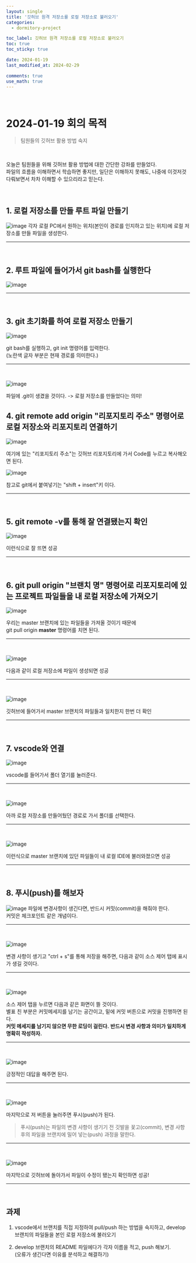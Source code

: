 ```yaml
---
layout: single
title: '깃허브 원격 저장소를 로컬 저장소로 불러오기'
categories:
  - dormitory-project

toc_label: 깃허브 원격 저장소를 로컬 저장소로 불러오기
toc: true
toc_sticky: true

date: 2024-01-19
last_modified_at: 2024-02-29 

comments: true
use_math: true
---
```


<br>

# 2024-01-19 회의 목적
> 팀원들의 깃허브 활용 방법 숙지  

<br>

오늘은 팀원들을 위해 깃허브 활용 방법에 대한 간단한 강좌를 만들었다.  
파일의 흐름을 이해하면서 학습하면 좋지만, 일단은 이해하지 못해도, 나중에
이것저것 다뤄보면서 차차 이해할 수 있으리라고 믿는다. 

<br>

## 1. 로컬 저장소를 만들 루트 파일 만들기

![image](https://github.com/lgwqwer/lgwqwer.github.io/assets/129755540/e1707a7f-b01d-4e2a-9545-207112ae3ff5)
각자 로컬 PC에서 원하는 위치(본인이 경로를 인지하고 있는 위치)에 로컬 저장소를 만들 파일을 생성한다. 

<hr>
<br>

## 2. 루트 파일에 들어가서 git bash를 실행한다

![image](https://github.com/lgwqwer/lgwqwer.github.io/assets/129755540/fce21db6-8205-4454-968c-c418a1d33afe)

<hr>
<br>

## 3. git 초기화를 하여 로컬 저장소 만들기

![image](https://github.com/lgwqwer/lgwqwer.github.io/assets/129755540/78f05fc7-d8f0-422b-a826-b84b0cb9e6fa)

git bash를 실행하고, git init 명령어를 입력한다.  
(노란색 글자 부분은 현재 경로를 의미한다.)

<hr>
<br>

![image](https://github.com/lgwqwer/lgwqwer.github.io/assets/129755540/57f6722f-1839-4f17-895f-0d17c58ec5d4)


파일에 .git이 생겼을 것이다. -> 로컬 저장소를 만들었다는 의미!

## 4. git remote add origin "리포지토리 주소" 명령어로 로컬 저장소와 리포지토리 연결하기

![image](https://github.com/lgwqwer/lgwqwer.github.io/assets/129755540/631f1926-0316-4dce-bfc8-b5b8b8771a86)

여기에 있는 "리포지토리 주소"는 깃허브 리포지토리에 가서 Code를 누르고 복사해오면 된다.

![image](https://github.com/lgwqwer/lgwqwer.github.io/assets/129755540/8b3b881f-0ea3-403f-85dd-e4428ebb2a40)

참고로 git에서 붙여넣기는 "shift + insert"키 이다.

<hr>
<br>

## 5. git remote -v를 통해 잘 연결됐는지 확인

![image](https://github.com/lgwqwer/lgwqwer.github.io/assets/129755540/b95bc1be-2c3c-48de-812b-55f4d8b1446d)

이런식으로 잘 뜨면 성공

<hr>
<br>

## 6. git pull origin "브랜치 명" 명령어로 리포지토리에 있는 프로젝트 파일들을 내 로컬 저장소에 가져오기

![image](https://github.com/lgwqwer/lgwqwer.github.io/assets/129755540/92497061-d04e-4bc9-ad91-8574e2e64c11)

우리는 master 브랜치에 있는 파일들을 가져올 것이기 때문에  
git pull origin **master** 명령어를 치면 된다.  

<hr>
<br>

![image](https://github.com/lgwqwer/lgwqwer.github.io/assets/129755540/e88430a0-f300-48f8-916d-46d0a608b3fe)

다음과 같이 로컬 저장소에 파일이 생성되면 성공

<hr>
<br>

![image](https://github.com/lgwqwer/lgwqwer.github.io/assets/129755540/5bb00aa4-be95-42a3-a923-0713a7987bcd)


깃허브에 들어가서 master 브랜치의 파일들과 일치한지 한번 더 확인

<hr>
<br>

## 7. vscode와 연결

![image](https://github.com/lgwqwer/lgwqwer.github.io/assets/129755540/20e21f07-b256-440e-bd87-00c77c5994a1)

vscode를 들어가서 폴더 열기를 눌러준다. 

<hr>
<br>

![image](https://github.com/lgwqwer/lgwqwer.github.io/assets/129755540/fb21a4ad-5a34-4efb-af88-1380659069e0)

아까 로컬 저장소를 만들어뒀던 경로로 가서 폴더를 선택한다. 

<hr>
<br>

![image](https://github.com/lgwqwer/lgwqwer.github.io/assets/129755540/9d190793-7296-41ef-b890-b64ad9302b0a)

이런식으로 master 브랜치에 있던 파일들이 내 로컬 IDE에 불러와졌으면 성공

<hr>
<br>

## 8. 푸시(push)를 해보자
![image](https://github.com/lgwqwer/lgwqwer.github.io/assets/129755540/536c3125-22cc-44c3-bec9-2158c723d3b5)
파일에 변경사항이 생긴다면, 반드시 커밋(commit)을 해줘야 한다.   
커밋은 체크포인트 같은 개념이다.


<hr>
<br>

![image](https://github.com/lgwqwer/lgwqwer.github.io/assets/129755540/41616a64-5b19-4b12-8140-06c0f0408080)

변경 사항이 생기고 "ctrl + s"를 통해 저장을 해주면, 다음과 같이 소스 제어 탭에 표시가 생길 것이다.

<hr>
<br>

![image](https://github.com/lgwqwer/lgwqwer.github.io/assets/129755540/e0414c0f-35bd-4078-b0db-48fcc600e80e)

소스 제어 탭을 누르면 다음과 같은 화면이 뜰 것이다.  
별표 친 부분은 커밋메세지를 남기는 공간이고, 밑에 커밋 버튼으로 커밋을 진행하면 된다.  
**커밋 메세지를 남기지 않으면 무한 로딩이 걸린다.**  **반드시 변경 사항과 의미가 일치하게 명확히 작성하자.**

<hr>
<br>

![image](https://github.com/lgwqwer/lgwqwer.github.io/assets/129755540/4f025b00-79f4-4075-a538-2285fd2e6b60)

긍정적인 대답을 해주면 된다.

<hr>
<br>

![image](https://github.com/lgwqwer/lgwqwer.github.io/assets/129755540/d22ea8bd-0e9c-4446-8b08-a732482e036c)

마지막으로 저 버튼을 눌러주면 푸시(push)가 된다.

> 푸시(push)는 파일의 변경 사항이 생기기 전 깃발을 꽃고(commit), 변경 사항 후의 파일을 브랜치에 밀어 넣는(push) 과정을 말한다. 

<hr>
<br>

![image](https://github.com/lgwqwer/lgwqwer.github.io/assets/129755540/a6bd0110-d8c7-4d0b-80be-b73d9198e38e)

마지막으로 깃허브에 돌아가서 파일이 수정이 됐는지 확인하면 성공!

<hr>
<br>

## 과제

1. vscode에서 브랜치를 직접 지정하여 pull/push    하는 방법을 숙지하고, develop 브랜치의 파일들을 본인 로컬 저장소에 불러오기
   
2. develop 브랜치의 README 파일에다가 각자 이름을 적고, push 해보기.   
  (오류가 생긴다면 이유를 분석하고 해결하기)


